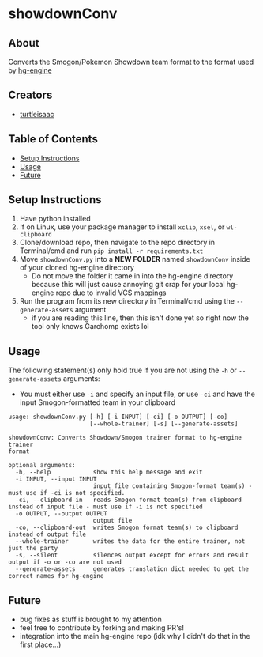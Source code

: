 # showdownConv
## About
Converts the Smogon/Pokemon Showdown team format to the format used by [hg-engine](https://github.com/BluRosie/hg-engine)

 ## Creators
* [turtleisaac](https://github.com/turtleisaac)

## Table of Contents
- [Setup Instructions](#setup-instructions)
- [Usage](#usage)
- [Future](#future)

## Setup Instructions
1. Have python installed
2. If on Linux, use your package manager to install `xclip`, `xsel`, or `wl-clipboard`
3. Clone/download repo, then navigate to the repo directory in Terminal/cmd and run `pip install -r requirements.txt`
4. Move `showdownConv.py` into a **NEW FOLDER** named `showdownConv` inside of your cloned hg-engine directory
    * Do not move the folder it came in into the hg-engine directory because this will just cause annoying git crap for your local hg-engine repo due to invalid VCS mappings
5. Run the program from its new directory in Terminal/cmd using the `--generate-assets` argument
   * if you are reading this line, then this isn't done yet so right now the tool only knows Garchomp exists lol

## Usage
The following statement(s) only hold true if you are not using the `-h` or `--generate-assets` arguments:
* You must either use `-i` and specify an input file, or use `-ci` and have the input Smogon-formatted team in your clipboard
```
usage: showdownConv.py [-h] [-i INPUT] [-ci] [-o OUTPUT] [-co]
                       [--whole-trainer] [-s] [--generate-assets]

showdownConv: Converts Showdown/Smogon trainer format to hg-engine trainer
format

optional arguments:
  -h, --help            show this help message and exit
  -i INPUT, --input INPUT
                        input file containing Smogon-format team(s) - must use if -ci is not specified.
  -ci, --clipboard-in   reads Smogon format team(s) from clipboard instead of input file - must use if -i is not specified
  -o OUTPUT, --output OUTPUT
                        output file
  -co, --clipboard-out  writes Smogon format team(s) to clipboard instead of output file
  --whole-trainer       writes the data for the entire trainer, not just the party
  -s, --silent          silences output except for errors and result output if -o or -co are not used
  --generate-assets     generates translation dict needed to get the correct names for hg-engine
```

## Future
* bug fixes as stuff is brought to my attention
* feel free to contribute by forking and making PR's!
* integration into the main hg-engine repo (idk why I didn't do that in the first place...)